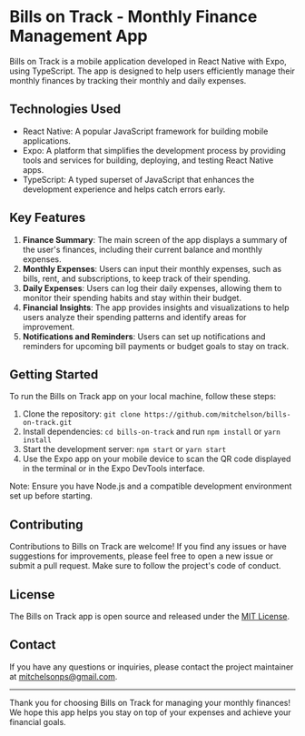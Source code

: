 # Bills on Track - Monthly Finance Management App

Bills on Track is a mobile application developed in React Native with Expo, using TypeScript. The app is designed to help users efficiently manage their monthly finances by tracking their monthly and daily expenses.

## Technologies Used

- React Native: A popular JavaScript framework for building mobile applications.
- Expo: A platform that simplifies the development process by providing tools and services for building, deploying, and testing React Native apps.
- TypeScript: A typed superset of JavaScript that enhances the development experience and helps catch errors early.

## Key Features

1. **Finance Summary**: The main screen of the app displays a summary of the user's finances, including their current balance and monthly expenses.
2. **Monthly Expenses**: Users can input their monthly expenses, such as bills, rent, and subscriptions, to keep track of their spending.
3. **Daily Expenses**: Users can log their daily expenses, allowing them to monitor their spending habits and stay within their budget.
4. **Financial Insights**: The app provides insights and visualizations to help users analyze their spending patterns and identify areas for improvement.
5. **Notifications and Reminders**: Users can set up notifications and reminders for upcoming bill payments or budget goals to stay on track.

## Getting Started

To run the Bills on Track app on your local machine, follow these steps:

1. Clone the repository: `git clone https://github.com/mitchelson/bills-on-track.git`
2. Install dependencies: `cd bills-on-track` and run `npm install` or `yarn install`
3. Start the development server: `npm start` or `yarn start`
4. Use the Expo app on your mobile device to scan the QR code displayed in the terminal or in the Expo DevTools interface.

Note: Ensure you have Node.js and a compatible development environment set up before starting.

## Contributing

Contributions to Bills on Track are welcome! If you find any issues or have suggestions for improvements, please feel free to open a new issue or submit a pull request. Make sure to follow the project's code of conduct.

## License

The Bills on Track app is open source and released under the [MIT License](https://opensource.org/licenses/MIT).

## Contact

If you have any questions or inquiries, please contact the project maintainer at [mitchelsonps@gmail.com](mailto:mitchelsonps@gmail.com).

---

Thank you for choosing Bills on Track for managing your monthly finances! We hope this app helps you stay on top of your expenses and achieve your financial goals.
